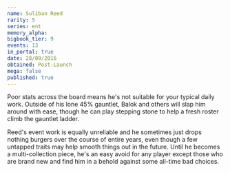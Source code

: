 ```yaml
---
name: Suliban Reed
rarity: 5
series: ent
memory_alpha:
bigbook_tier: 9
events: 13
in_portal: true
date: 28/09/2016
obtained: Post-Launch
mega: false
published: true
---
```


Poor stats across the board means he's not suitable for your typical daily work. Outside of his lone 45% gauntlet, Balok and others will slap him around with ease, though he can play stepping stone to help a fresh roster climb the gauntlet ladder.

Reed's event work is equally unreliable and he sometimes just drops nothing burgers over the course of entire years, even though a few untapped traits may help smooth things out in the future. Until he becomes a multi-collection piece, he's an easy avoid for any player except those who are brand new and find him in a behold against some all-time bad choices.
